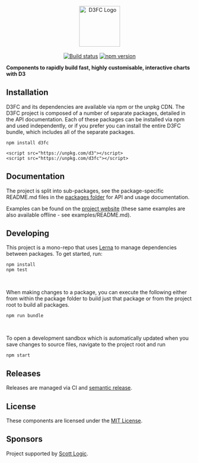 <p align="center">
<img alt="D3FC Logo" src="packages/d3fc-site/src/images/logo_outline.svg" height="110px"/>
<br/><br/>
<a href="https://travis-ci.org/d3fc/d3fc"><img alt="Build status" src="https://travis-ci.org/d3fc/d3fc.svg?branch=master"/></a>
<a href="https://badge.fury.io/js/d3fc"><img alt="npm version" src="https://badge.fury.io/js/d3fc.svg"/></a>
</p> 

__Components to rapidly build fast, highly customisable, interactive charts with D3__

## Installation

D3FC and its dependencies are available via npm or the unpkg CDN. The D3FC project is composed of a number of separate packages, detailed in the API documentation. Each of these packages can be installed via npm and used independently, or if you prefer you can install the entire D3FC bundle, which includes all of the separate packages.

```
npm install d3fc
```

```
<script src="https://unpkg.com/d3"></script>
<script src="https://unpkg.com/d3fc"></script>
```

## Documentation

The project is split into sub-packages, see the package-specific README.md files in the [packages folder](https://github.com/d3fc/d3fc/tree/master/packages) for API and usage documentation.

Examples can be found on the [project website](http://d3fc.io/) (these same examples are also available offline - see examples/README.md).

## Developing

This project is a mono-repo that uses [Lerna](https://lernajs.io/) to manage dependencies between packages. To get started, run:
~~~
npm install
npm test
~~~

<br/>

When making changes to a package, you can execute the following either from within the package folder to build just that package or from the project root to build all packages.
~~~
npm run bundle
~~~

<br/>

To open a development sandbox which is automatically updated when you save changes to source files, navigate to the project root and run
~~~
npm start
~~~


## Releases

Releases are managed via CI and [semantic release](https://github.com/semantic-release/semantic-release).

## License

These components are licensed under the [MIT License](http://opensource.org/licenses/MIT).

## Sponsors

Project supported by [Scott Logic](http://www.scottlogic.com).
